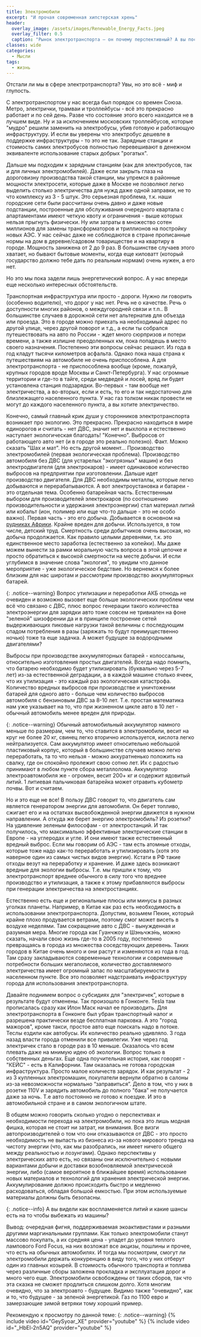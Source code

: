 ```yaml
---
title: Электромобили
excerpt: "И прочая современная хипстерская хрень"
header:
  overlay_image: /assets/images/Renewable_Energy_Facts.jpeg
  overlay_filter: 0.5
  caption: "Рынок электротранспорта — он почему перспективный? А вы посмотрите, как акции растут! А акции почему растут? А вы посмотрите, какой рынок электротранспорта перспективный!"
classes: wide
categories:
  - Мысли
tags:
  - жизнь
---
```


Отстали ли мы в сфере электротранспорта?
Увы, но это всё - миф и глупость.

С электротранспортом у нас всегда был порядок со времен Союза. Метро, электрички, трамваи и троллейбусы - всё это прекрасно работает и по сей день. Разве что состояние этого всего находится не в лучшем виде. Ну и за исключением московских троллейбусов, которые "мудро" решили заменить на электробусы, убив готовую и работающую инфраструктуру. И если вы уверены что электробус дешевле в поддержке инфраструктуры - то это не так. Зарядные станции и стоимость самих электробусов полностью перевешивают в денежном эквиваленте использование старых добрых "рогатых".

Дальше мы подходим к зарядным станциям (как для электробусов, так и для личных электромобилей). Даже если закрыть глаза на дороговизну производства такой станции, мы упремся в районные мощности электросети, которые даже в Москве не позволяют легко выделить столько электричества для нужд даже одной заправки, не то что комплексу из 3 - 5 штук. Это серьезная проблема, т.к. наши городские сети были рассчитаны очень давно и даже новые подстанции, построенные для обслуживания очередного квартала с апартаментами имеют четкую квоту и ограничения - выше которых нельзя прыгнуть физически. Ну или затраты в множество сотен миллионов для замены трансформаторов и триллионов на постройку новых АЭС. У нас сейчас даже не соблюдаются в стране прописанные нормы на дом в деревне/садовом товариществе и на квартиру в городе. Мощность занижена от 2 до 9 раз. В большинстве случаев этого хватает, но бывают бытовые моменты, когда еще киловатт (который государство должно тебе дать по реальным нормам) очень нужен, а его нет.

Но это мы пока задели лишь энергетический вопрос. А у нас впереди еще несколько интересных обстоятельств.

Транспортная инфраструктура или просто - дороги. Нужно ли говорить (особенно водителю), что дорог у нас нет. Речь не о качестве. Речь о доступности многих районов, о междугородней связи и т.п.. В большинстве случаев в дорожной сети нет альтернатив для объезда или проезда. Это в городе можно приехать на необходимый адрес по другой улице, через другой поворот и т.д., а если ты собрался путешествовать на авто по России - ждет много сюрпризов и потери времени, а также излишне преодоленных км, пока попадешь в место своего назначения. Постепенно эти вопросы сейчас решают. Из года в год кладут тысячи километров асфальта. Однако пока наша страна к путешествиям на автомобиле не очень приспособлена. А для электротранспорта - не приспособлена вообще (кроме, пожалуй, крупных городов вроде Москвы и Санкт-Петербурга). У нас огромные территории и где-то в тайге, среди медведей и лосей, вряд ли будет установлена станция подзарядки. Во-первых - там вообще нет электричества, а во-вторых, если и есть, то его и так недостаточно для близлежащего населенного пункта. У нас газ толком никак провести не могут до каждого населенного пункта, а вы хотите электричество.

Конечно, самый главный крик души у сторонников электротранспорта возникает про экологию. Это прекрасно. Прекрасно находиться в мире единорогов и считать - нет ДВС, значит нет и выхлопа и естественно наступает экологическая благодать! "Конечно". Выбросов от работающего авто нет (и в городе это реально полезно). Факт. Можно сказать "Шах и мат". Но есть другой момент... Производство электромобилей (первая экологическая проблема). Производство автомобиля без ДВС (для устарелых "экогрязных" машин) и без электродвигателя (для электрокаров) - имеет одинаковое количество выбросов на предприятии при изготовлении. Дальше идет производство двигателя. Для ДВС необходимы металлы, которые легко добываются и перерабатываются. А вот электроустановка и батареи - это отдельная тема. Особенно батарейная часть. Естественным выбором для производителей электрокаров (по соотношению производительности и удержания электроэнергии) стал материал литий или кобальт (ион, полимер или еще что-то дальше - это не особо важно). Первая часть - это его добыча. Добывается в основном на [рудниках Африки](https://www.rbc.ru/society/16/12/2019/5df7819e9a794707a754549d). Крайне вреден для добычи. Используется, в том числе, детский труд. Смертность среди добытчиков очень высокая, но добыча продолжается. Как правило целыми деревнями, т.к. это единственное место заработка (естественно за копейки). Мы даже можем вынести за рамки моральную часть вопроса в этой цепочке и просто обратиться к высокой смертности на месте добычи. И если углубимся в значение слова "экология", то увидим что данное мероприятие - уже экологическое бедствие. Но вернемся к более близким для нас широтам и рассмотрим производство аккумуляторных батарей. 

{: .notice--warning}
Вопрос утилизации и переработки АКБ отнюдь не очевиден и возможно вызовет еще больше экологических проблем чем всё что связано с ДВС, плюс вопрос генерации такого количества электроэнергии для зарядки авто тоже совсем не тривиален на фоне "зеленой" шизофрении да и в принципе построение сетей выдерживающих пиковые нагрузки такой величины с последующим спадом потребления в разы (заряжать то будут преимущественно ночью) тоже та еще задачка. А может будущее за водородными двигателями?

Выбросы при производстве аккумуляторных батарей - колоссальны, относительно изготовления простых двигателей. Всегда надо помнить, что батарею необходимо будет утилизировать (буквально через 5-7 лет) из-за естественной деградации, а в каждой машине столько ячеек, что их утилизация - это каждый раз экологическая катастрофа. Количество вредных выбросов при производстве и уничтожении батарей для одного авто - больше чем количество выбросов автомобиля с бензиновым ДВС за 8-10 лет. Т.е. простая математика нам уже указывает на то, что при жизненном цикле авто в 10 лет - обычный автомобиль менее вреден для природы.

{: .notice--warning}
Обычный автомобильный аккумулятор намного меньше по размерам, чем то, что ставится в электромобили, весит на круг не более 20 кг, свинец легко вторично используется, кислота легко нейтрализуется. Сам аккумулятор имеет относительно небольшой пластиковый корпус, который в большинстве случаев можно легко переработать, та то что нельзя - можно аккуратненько положить на свалку, где он спокойно пролежит свою сотню лет. Их с радостью принимают в любом пункте сбора металлолома. Аккумулятор электроавтомобиля же - огромен, весит 200+ кг и содержит ядовитый литий. 1 литиевая пальчиковая батарейка может отравить кубометр почвы. Вот и считаем.

Но и это еще не все! В пользу ДВС говорит то, что двигатель сам является генератором энергии для автомобиля. Он берет топливо, сжигает его и на остатках высвобожденной энергии движется в нужном направлении. А откуда же берет энергию электромобиль? Из розетки? На удивление зеленым философам - от электростанций. И так получилось, что максимально эффективные электрические станции в Европе - на углеродах и угле. И они имеют также естественный вредный выброс. Если мы говорим об АЭС - там есть атомные отходы, которые тоже надо как-то переработать и утилизировать (хотя это наверное один из самых чистых видов энергии). Кстати в РФ такие отходы везут на переработку и хранение. И даже здесь возникают вредные для экологии выбросы. Т.е. мы пришли к тому, что электротранспорт вреднее обычного в силу того что вреднее производство и утилизация, а также к этому прибавляются выбросы при генерации электричества на электростанциях.

Естественно есть еще и региональные плюсы или минусы в разных уголках планеты. Например, в Китае как раз есть необходимость в использовании электротранспорта. Допустим, возьмем Пекин, который крайне плохо продувается ветрами, поэтому смог может висеть в воздухе неделями. Там сокращение авто с ДВС - вынужденная и разумная мера. Многие города как Гуанчжоу и Шэньчжэ́нь, можно сказать, начали свою жизнь где-то в 2005 году, постепенно превращаясь в города из множества соседствующих деревень. Таких городов в Китае очень много и они растут и изменяются из года в год. Там сразу закладываются современные технологии и современные потребности больших мегаполисов, количество доставляемого электричества имеет огромный запас по масштабируемости в населенном пункте. Все это позволяет надстраивать инфраструктуру города для использования электротранспорта.

Давайте поднимем вопрос о субсидиях для "электричек", которые в результате будут отменены. Так произошло в Гонконге. Tesla там прописалась сразу как Илон Маск начал ее производить. Для электротранспорта в Гонконге был убран транспортный налог и разрешена практически везде бесплатная парковка. А это "город мажоров", кроме такси, простое авто еще поискать надо в потоке. Теслы ездили как автобусы. Их количество реально удивляло. 3 года назад власти города отменили все привилегии. Уже через год электричек стало в городе раз в 10 меньше. Оказалось что всем плевать даже на мнимую идею об экологии. Вопрос только в собственных деньгах. Еще одна поучительная история, как говорят - "КЕЙС" - есть в Калифорнии. Там оказалась не готова городская инфраструктура. Просто малое количеств зарядок. И как результат - 2 из 3 купленных электромашин, покупатели вернули обратно в салоны из-за невозможности нормально “заправиться”. Дело в том, что у них в розетке 110V и зарядить автомобиль до полного "бака" не получается даже за ночь. Т.е авто постоянно не готово к поездке. И это в автомобильной стране и в самом экологичном штате.

В общем можно говорить сколько угодно о перспективах и необходимости перехода на электромобили, но пока это лишь модная фишка, которая не стоит ни затрат, ни внимания. Все визги автопроизводителей о том что они отказываются от ДВС - это просто необходимость не выпасть из бизнеса из-за нового мирового тренда на чистоту энергии (что, как мы разобрались, ни имеет ничего общего между реальностью и лозунгами). Однако перспективы у электрических авто есть, но связаны они исключительно с новыми вариантами добычи и доставки возобновляемой электрической энергии, либо (самое вероятное в ближайшее время) использование новых материалов и технологий для хранения электрической энергии. Аккумулирование должно происходить быстро и медленно расходоваться, обладая большой емкостью. При этом используемые материалы должны быть безопасны. 

{: .notice--info}
А вы видели как воспламеняется литий и какие шансы есть на то чтобы выбежать из машины?

Вывод: очередная фигня, поддерживаемая экоактивистами и разными другими маргинальными группами. Как только электромобили станут массово покупать, а их средняя цена - упадет до уровня теплого лампового Ford Focus, на них возложат все акцизы, пошлины и прочее, что есть на обычных автомобилях. И тогда мы посмотрим, смогут ли электромобили держать конкуренцию в виду того, что у них отберут один из главных козырей. В стоимость обычного транспорта и топлива через различные сборы заложена прокладка и эксплуатация дорог и много чего еще. Электромобили освобождены от таких сборов, так что эта сказка не сможет продлиться слишком долго. Хотя многим очевидно, что за электроавто - будущее. Видимо также "очевидно", как и то, что будущее - за зеленой энергетикой. Газ по 1100 евро и замерзающие зимой ветряки тому хороший пример.

Рекомендую к просмотру по данной теме:
{: .notice--warning}
{% include video id="GeySyoar_XE" provider="youtube" %}
{% include video id="_HbEl-2n5AQ" provider="youtube" %}